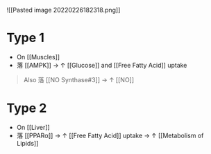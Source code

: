 ![[Pasted image 20220226182318.png]]

# Type 1
- On [[Muscles]]
- 落 [[AMPK]] → ↑ [[Glucose]] and [[Free Fatty Acid]] uptake

> Also 落 [[NO Synthase#3]] → ↑ [[NO]]

# Type 2
- On [[Liver]]
- 落 [[PPARα]] → ↑ [[Free Fatty Acid]] uptake → ↑ [[Metabolism of Lipids]]
